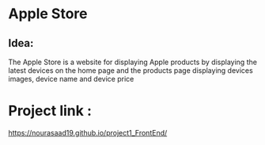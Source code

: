 # Apple Store

## Idea:

The Apple Store is a website for displaying Apple products by displaying the latest devices on the home page and the products page displaying devices images, device name and device price  

# Project link :
https://nourasaad19.github.io/project1_FrontEnd/
